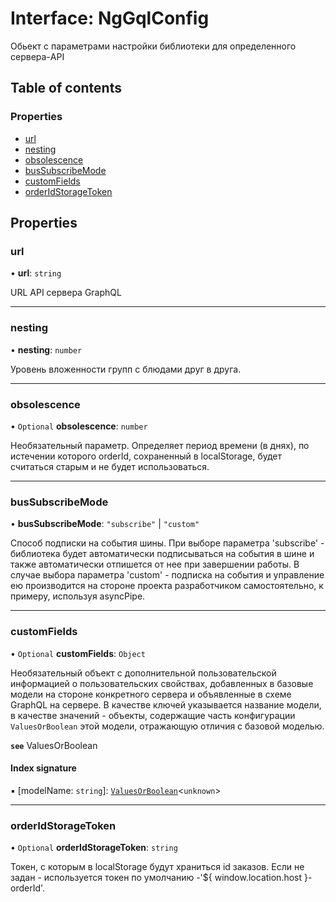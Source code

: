 # Interface: NgGqlConfig

Обьект с параметрами настройки библиотеки для определенного сервера-API

## Table of contents

### Properties

- [url](NgGqlConfig.md#url)
- [nesting](NgGqlConfig.md#nesting)
- [obsolescence](NgGqlConfig.md#obsolescence)
- [busSubscribeMode](NgGqlConfig.md#bussubscribemode)
- [customFields](NgGqlConfig.md#customfields)
- [orderIdStorageToken](NgGqlConfig.md#orderidstoragetoken)

## Properties

### url

• **url**: `string`

 URL API сервера GraphQL

___

### nesting

• **nesting**: `number`

Уровень вложенности групп с блюдами друг в друга.

___

### obsolescence

• `Optional` **obsolescence**: `number`

Необязательный параметр.
Определяет период времени (в днях), по истечении которого orderId, сохраненный в localStorage, будет считаться старым и не будет использоваться.

___

### busSubscribeMode

• **busSubscribeMode**: ``"subscribe"`` \| ``"custom"``

Способ подписки на события шины.
При выборе параметра 'subscribe' - библиотека будет автоматически подписываться на события в шине и также автоматически отпишется от нее при завершении работы.
В случае выбора параметра 'custom' - подписка на события и управление ею производится на стороне проекта разработчиком самостоятельно, к примеру, используя asyncPipe.

___

### customFields

• `Optional` **customFields**: `Object`

Необязательный объект с дополнительной пользовательской информацией о пользовательских свойствах,
добавленных в базовые модели на стороне конкретного сервера и объявленные в схеме GraphQL на сервере.
В качестве ключей указывается название модели, в качестве значений - объекты,
содержащие часть конфигурации `ValuesOrBoolean` этой модели, отражающую отличия с базовой моделью.

**`see`** ValuesOrBoolean

#### Index signature

▪ [modelName: `string`]: [`ValuesOrBoolean`](../README.md#valuesorboolean)<`unknown`\>

___

### orderIdStorageToken

• `Optional` **orderIdStorageToken**: `string`

Токен, с которым в localStorage будут храниться id заказов.
Если не задан - используется токен по умолчанию -'${ window.location.host }-orderId'.
